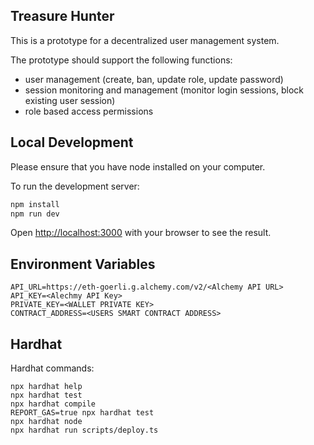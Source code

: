 ## Treasure Hunter

This is a prototype for a decentralized user management system.

The prototype should support the following functions:

-   user management (create, ban, update role, update password)
-   session monitoring and management (monitor login sessions, block existing user session)
-   role based access permissions

## Local Development

Please ensure that you have node installed on your computer.

To run the development server:

```bash
npm install
npm run dev
```

Open [http://localhost:3000](http://localhost:3000) with your browser to see the result.

## Environment Variables

```
API_URL=https://eth-goerli.g.alchemy.com/v2/<Alchemy API URL>
API_KEY=<Alechmy API Key>
PRIVATE_KEY=<WALLET PRIVATE KEY>
CONTRACT_ADDRESS=<USERS SMART CONTRACT ADDRESS>
```

## Hardhat

Hardhat commands:

```shell
npx hardhat help
npx hardhat test
npx hardhat compile
REPORT_GAS=true npx hardhat test
npx hardhat node
npx hardhat run scripts/deploy.ts
```
